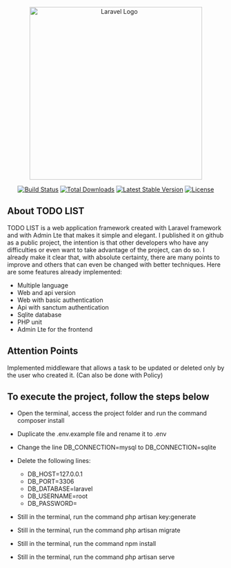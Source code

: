 <p align="center"><a href="https://laravel.com" target="_blank"><img src="https://raw.githubusercontent.com/laravel/art/master/logo-lockup/5%20SVG/2%20CMYK/1%20Full%20Color/laravel-logolockup-cmyk-red.svg" width="400" alt="Laravel Logo"></a></p>

<p align="center">
<a href="https://github.com/laravel/framework/actions"><img src="https://github.com/laravel/framework/workflows/tests/badge.svg" alt="Build Status"></a>
<a href="https://packagist.org/packages/laravel/framework"><img src="https://img.shields.io/packagist/dt/laravel/framework" alt="Total Downloads"></a>
<a href="https://packagist.org/packages/laravel/framework"><img src="https://img.shields.io/packagist/v/laravel/framework" alt="Latest Stable Version"></a>
<a href="https://packagist.org/packages/laravel/framework"><img src="https://img.shields.io/packagist/l/laravel/framework" alt="License"></a>
</p>

## About TODO LIST

​TODO LIST is a web application framework created with Laravel framework and with Admin Lte that makes it simple and elegant. I published it on github as a public project, the intention is that other developers who have any difficulties or even want to take advantage of the project, can do so.
I already make it clear that, with absolute certainty, there are many points to improve and others that can even be changed with better techniques.
Here are some features already implemented:

- Multiple language
- Web and api version
- Web with basic authentication
- Api with sanctum authentication
- Sqlite database
- PHP unit
- Admin Lte for the frontend

## Attention Points

Implemented middleware that allows a task to be updated or deleted only by the user who created it. (Can also be done with Policy)

## To execute the project, follow the steps below

- Open the terminal, access the project folder and run the command composer install
- Duplicate the .env.example file and rename it to .env
- Change the line DB_CONNECTION=mysql to DB_CONNECTION=sqlite
- Delete the following lines:
     - DB_HOST=127.0.0.1
     - DB_PORT=3306
     - DB_DATABASE=laravel
     - DB_USERNAME=root
     - DB_PASSWORD=

- Still in the terminal, run the command php artisan key:generate
- Still in the terminal, run the command php artisan migrate
- Still in the terminal, run the command npm install
- Still in the terminal, run the command php artisan serve

